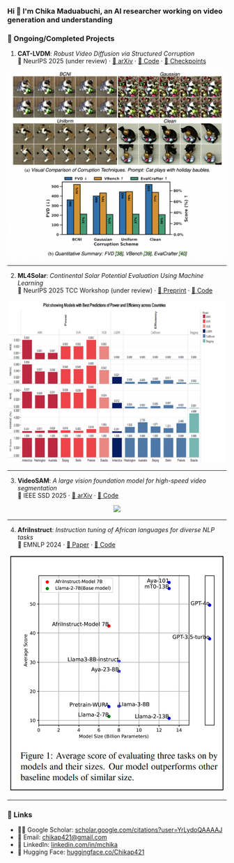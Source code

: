 <h3 align="left">Hi 👋 I'm Chika Maduabuchi, an AI researcher working on video generation and understanding</h3>

<h3 align="left">🚀 Ongoing/Completed Projects</h3>

1) **CAT-LVDM**: *Robust Video Diffusion via Structured Corruption* <br>
📍 NeurIPS 2025 (under review) · [📄 arXiv](https://arxiv.org/abs/2505.21545) · [🧠 Code](https://github.com/chikap421/catlvdm) · [🤗 Checkpoints](https://huggingface.co/Chikap421/catlvdm-checkpoints/tree/main)

<div align="center">
  <img src="assets/catlvdm.png" width="500"/>
</div>

---
2) **ML4Solar**: *Continental Solar Potential Evaluation Using Machine Learning* <br>
📍 NeurIPS 2025 TCC Workshop (under review) · [📄 Preprint](https://papers.ssrn.com/sol3/papers.cfm?abstract_id=5171954) · [🧠 Code](https://github.com/chikap421/ml4solar)

<div align="center">
  <img src="assets/resized_Best_Models_All (1).png" width="500"/>
</div>

---

3) **VideoSAM**: *A large vision foundation model for high-speed video segmentation* <br>
📍 IEEE SSD 2025 · [📄 arXiv](https://arxiv.org/abs/2410.21304) · [🧠 Code](https://github.com/chikap421/videosam)

<div align="center">
  <img src="assets/videosam_teaser_plot.png" width="500"/>
</div>

---

4) **AfriInstruct**: *Instruction tuning of African languages for diverse NLP tasks* <br>
📍 EMNLP 2024 · [📄 Paper](https://aclanthology.org/2024.findings-emnlp.793/) · [🧠 Code](https://github.com/chikap421/AfriInstruct)

<div align="center">
  <img src="assets/afriinstruct_teaser.png" width="500"/>
</div>


---

<h3 align="left">🔗 Links</h3>

- 👨‍🎓 Google Scholar: [scholar.google.com/citations?user=YrLydoQAAAAJ](https://scholar.google.com/citations?user=YrLydoQAAAAJ&hl=en)  
- 📧 Email: [chikap421@gmail.com](mailto:chikap421@gmail.com)  
- 🔗 LinkedIn: [linkedin.com/in/mchika](https://www.linkedin.com/in/mchika/)  
- 🧠 Hugging Face: [huggingface.co/Chikap421](https://huggingface.co/Chikap421)  
